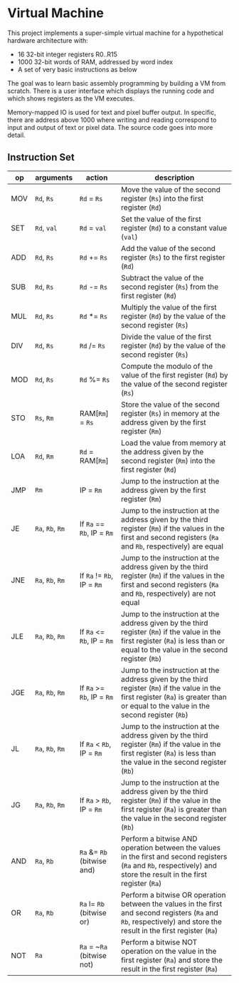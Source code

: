 # Virtual Machine

This project implements a super-simple virtual machine for a hypothetical hardware architecture with:

- 16 32-bit integer registers R0..R15
- 1000 32-bit words of RAM, addressed by word index
- A set of very basic instructions as below

The goal was to learn basic assembly programming by building a VM from scratch. There is a user interface which displays the running code and which shows registers as the VM executes.

Memory-mapped IO is used for text and pixel buffer output. In specific, there are address above 1000 where writing and reading correspond to input and output of text or pixel data. The source code goes into more detail.

## Instruction Set

op    | arguments     | action                   |description
----- | ------------- | -------------------------|------------
MOV   | `Rd`, `Rs`        | `Rd` = `Rs`          |Move the value of the second register (`Rs`) into the first register (`Rd`)
SET   | `Rd`, `val`       | `Rd` = `val`         |Set the value of the first register (`Rd`) to a constant value (`val`)
ADD   | `Rd`, `Rs`        | `Rd` += `Rs`         |Add the value of the second register (`Rs`) to the first register (`Rd`)
SUB   |  `Rd`, `Rs`       |   `Rd` -= `Rs`       |Subtract the value of the second register (`Rs`) from the first register (`Rd`)
MUL   |  `Rd`, `Rs`       |   `Rd` *= `Rs`       |Multiply the value of the first register (`Rd`) by the value of the second register (`Rs`)
DIV   |  `Rd`, `Rs`       |   `Rd` /= `Rs`       |Divide the value of the first register (`Rd`) by the value of the second register (`Rs`)
MOD   |  `Rd`, `Rs`       |   `Rd` %= `Rs`       |Compute the modulo of the value of the first register (`Rd`) by the value of the second register (`Rs`)
STO   |  `Rs`, `Rm`       |   RAM[`Rm`] = `Rs`   |Store the value of the second register (`Rs`) in memory at the address given by the first register (`Rm`)
LOA   |  `Rd`, `Rm`       |   `Rd` = RAM[`Rm`]   |Load the value from memory at the address given by the second register (`Rm`) into the first register (`Rd`)
JMP   |  `Rm`           |   IP = `Rm`            |Jump to the instruction at the address given by the first register (`Rm`)
JE    |  `Ra`, `Rb`, `Rm`   |   If `Ra` == `Rb`, IP = `Rm` |Jump to the instruction at the address given by the third register (`Rm`) if the values in the first and second registers (`Ra` and `Rb`, respectively) are equal
JNE   |  `Ra`, `Rb`, `Rm`   |   If `Ra` != `Rb`, IP = `Rm`  |Jump to the instruction at the address given by the third register (`Rm`) if the values in the first and second registers (`Ra` and `Rb`, respectively) are not equal
JLE   |  `Ra`, `Rb`, `Rm`   |   If `Ra` <= `Rb`, IP = `Rm`  |Jump to the instruction at the address given by the third register (`Rm`) if the value in the first register (`Ra`) is less than or equal to the value in the second register (`Rb`)
JGE   |  `Ra`, `Rb`, `Rm`   |   If `Ra` >= `Rb`, IP = `Rm`  |Jump to the instruction at the address given by the third register (`Rm`) if the value in the first register (`Ra`) is greater than or equal to the value in the second register (`Rb`)
JL    |  `Ra`, `Rb`, `Rm`   |   If `Ra` < `Rb`, IP = `Rm`  |Jump to the instruction at the address given by the third register (`Rm`) if the value in the first register (`Ra`) is less than the value in the second register (`Rb`)
JG    |  `Ra`, `Rb`, `Rm`   |   If `Ra` > `Rb`, IP = `Rm`  |Jump to the instruction at the address given by the third register (`Rm`) if the value in the first register (`Ra`) is greater than the value in the second register (`Rb`)
AND   |  `Ra`, `Rb`       |   `Ra` &= `Rb`  (bitwise and)  |Perform a bitwise AND operation between the values in the first and second registers (`Ra` and `Rb`, respectively) and store the result in the first register (`Ra`)
OR    |  `Ra`, `Rb`       |   `Ra` l= `Rb`  (bitwise or)   |Perform a bitwise OR operation between the values in the first and second registers (`Ra` and `Rb`, respectively) and store the result in the first register (`Ra`) 
NOT   |  `Ra`           |   `Ra` = ~`Ra`  (bitwise not)    |Perform a bitwise NOT operation on the value in the first register (`Ra`) and store the result in the first register (`Ra`)

